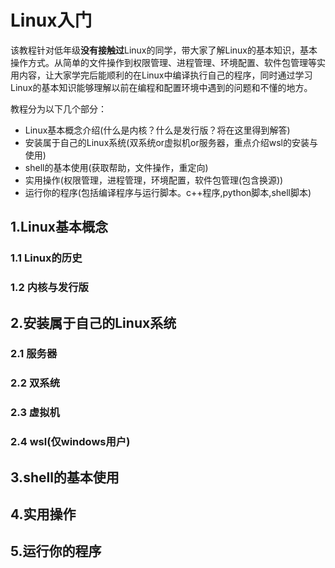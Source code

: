 # Linux入门
该教程针对低年级**没有接触过**Linux的同学，带大家了解Linux的基本知识，基本操作方式。从简单的文件操作到权限管理、进程管理、环境配置、软件包管理等实用内容，让大家学完后能顺利的在Linux中编译执行自己的程序，同时通过学习Linux的基本知识能够理解以前在编程和配置环境中遇到的问题和不懂的地方。

教程分为以下几个部分：
- Linux基本概念介绍(什么是内核？什么是发行版？将在这里得到解答)
- 安装属于自己的Linux系统(双系统or虚拟机or服务器，重点介绍wsl的安装与使用)
- shell的基本使用(获取帮助，文件操作，重定向)
- 实用操作(权限管理，进程管理，环境配置，软件包管理(包含换源))
- 运行你的程序(包括编译程序与运行脚本。c++程序,python脚本,shell脚本)

## 1.Linux基本概念
### 1.1 Linux的历史
### 1.2 内核与发行版
## 2.安装属于自己的Linux系统
### 2.1 服务器 
### 2.2 双系统
### 2.3 虚拟机
### 2.4 wsl(仅windows用户)
## 3.shell的基本使用
## 4.实用操作
## 5.运行你的程序